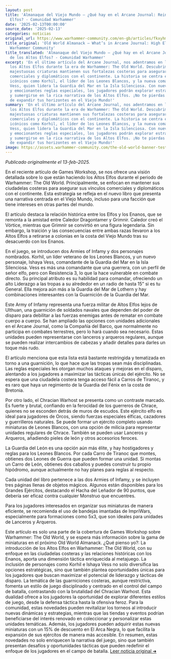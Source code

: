```yaml
---
layout: post
title: 'Almanaque del Viejo Mundo – ¿Qué hay en el Arcane Journal: Reinos de los Altos
  Elfos? - Comunidad Warhammer'
date: '2025-02-13T00:00:00'
source_date: '2025-02-13'
categories: noticias
original_url: https://www.warhammer-community.com/en-gb/articles/fkxyhmsz/old-world-almanack-whats-in-arcane-journal-high-elf-realms/
title_original: 'Old World Almanack – What’s in Arcane Journal: High Elf Realms? -
  Warhammer Community'
title_translated: 'Almanaque del Viejo Mundo – ¿Qué hay en el Arcane Journal: Reinos
  de los Altos Elfos? - Comunidad Warhammer'
excerpt: 'En el último artículo del Arcane Journal, nos adentramos en los Reinos de
  los Altos Elfos durante la era de Warhammer: The Old World. Descubrimos cómo estas
  majestuosas criaturas mantienen sus fortalezas costeras para asegurar sus vínculos
  comerciales y diplomáticos con el continente. La historia se centra en personajes
  icónicos como Korhil, el líder de los Leones Blancos, y la nueva comandante Ishaya
  Vess, quien lidera la Guardia del Mar en la Isla Silenciosa. Con nuevas unidades
  y emocionantes reglas especiales, los jugadores podrán explorar estrategias únicas
  y sumergirse en la rica narrativa de los Altos Elfos. ¡No te pierdas esta oportunidad
  de expandir tus horizontes en el Viejo Mundo!'
summary: 'En el último artículo del Arcane Journal, nos adentramos en los Reinos de
  los Altos Elfos durante la era de Warhammer: The Old World. Descubrimos cómo estas
  majestuosas criaturas mantienen sus fortalezas costeras para asegurar sus vínculos
  comerciales y diplomáticos con el continente. La historia se centra en personajes
  icónicos como Korhil, el líder de los Leones Blancos, y la nueva comandante Ishaya
  Vess, quien lidera la Guardia del Mar en la Isla Silenciosa. Con nuevas unidades
  y emocionantes reglas especiales, los jugadores podrán explorar estrategias únicas
  y sumergirse en la rica narrativa de los Altos Elfos. ¡No te pierdas esta oportunidad
  de expandir tus horizontes en el Viejo Mundo!'
image: https://assets.warhammer-community.com/the-old-world-banner-test.jpg
---
```


*Publicado originalmente el 13-feb-2025.*

En el reciente artículo de Games Workshop, se nos ofrece una visión detallada sobre lo que están haciendo los Altos Elfos durante el periodo de Warhammer: The Old World. Principalmente, se enfocan en mantener sus ciudadelas costeras para asegurar sus vínculos comerciales y diplomáticos con el continente. Esta estrategia se refleja en el nuevo libro que presenta una narrativa centrada en el Viejo Mundo, incluso para una facción que tiene intereses en otras partes del mundo.

El artículo destaca la relación histórica entre los Elfos y los Enanos, que se remonta a la amistad entre Caledor Dragontamer y Grimnir. Caledor creó el Vórtice, mientras que Grimnir se convirtió en una figura legendaria. Sin embargo, la traición y las consecuencias entre ambas razas llevaron a los Altos Elfos a retirarse a colonias en la costa del Viejo Mundo tras su desacuerdo con los Enanos.

En el juego, se introducen dos Armies of Infamy y dos personajes nombrados. Korhil, un líder veterano de los Leones Blancos, y un nuevo personaje, Ishaya Vess, comandante de la Guardia del Mar en la Isla Silenciosa. Vess es más una comandante que una guerrera, con un perfil de señor elfo, pero con Resistencia 3, lo que la hace vulnerable en combate directo. Su principal atributo es su habilidad para comandar, ofreciendo un alto Liderazgo a las tropas a su alrededor en un radio de hasta 15” si es tu General. Ella mejora aún más a la Guardia del Mar de Lothern y hay combinaciones interesantes con la Guarnición de la Guardia del Mar.

Este Army of Infamy representa una fuerza militar de Altos Elfos lejos de Ulthuan, una guarnición de soldados navales que dependen del poder de disparo para debilitar a las fuerzas enemigas antes de rematar en combate cuerpo a cuerpo. Se han ampliado las opciones con unidades adicionales en el Arcane Journal, como la Compañía del Barco, que normalmente no participa en combates terrestres, pero lo hará cuando sea necesario. Estas unidades pueden representarse con lanceros y arqueros regulares, aunque se pueden realizar intercambios de cabezas y añadir detalles para darles un toque más rudo.

El artículo menciona que esta lista está bastante restringida y tematizada en torno a una guarnición, lo que hace que las tropas sean más disciplinadas. Las reglas especiales les otorgan muchos ataques y mejoras en el disparo, alentando a los jugadores a maximizar las tácticas únicas del ejército. No se espera que una ciudadela costera tenga acceso fácil a Carros de Tiranoc, y es raro que haya un regimiento de la Guardia del Fénix en la costa de Bretonia.

Por otro lado, el Chracian Warhost se presenta como un contraste marcado. Es fuerte y brutal, confiando en la ferocidad de los guerreros de Chrace, quienes no se esconden detrás de muros de escudos. Este ejército elfo es ideal para jugadores de Orcos, siendo fuerzas especiales élficas, cazadores y guerrilleros naturales. Se puede formar un ejército completo usando miniaturas de Leones Blancos, con una opción de milicia para representar unidades regulares de Chrace. También se pueden usar Lanceros y Arqueros, añadiendo pieles de león y otros accesorios feroces.

La Guardia del León es una opción aún más élite, y hay hostigadores y reglas para los Leones Blancos. Por cada Carro de Tiranoc que montes, obtienes dos Leones de Guerra que pueden formar una unidad. Si montas un Carro de León, obtienes dos caballos y puedes construir tu propio hipódromo, aunque actualmente no hay planes para reglas al respecto.

Cada unidad del libro pertenece a las dos Armies of Infamy, y se incluyen tres páginas llenas de objetos mágicos. Algunos están disponibles para los Grandes Ejércitos, destacando el Hacha del Leñador de 90 puntos, que debería ser eficaz contra cualquier Monstruo que encuentres.

Para los jugadores interesados en organizar sus miniaturas de manera eficiente, se recomienda el uso de bandejas imantadas de ImpriWars, especialmente para formaciones como 5x3, que son ideales para unidades de Lanceros y Arqueros.

Este artículo es solo una parte de la cobertura de Games Workshop sobre Warhammer: The Old World, y se espera más información sobre la gama de miniaturas en el próximo Old World Almanack.
¿Qué pienso yo?: La introducción de los Altos Elfos en Warhammer: The Old World, con su enfoque en las ciudadelas costeras y las relaciones históricas con los Enanos, aporta una dimensión táctica enriquecida al metajuego. La inclusión de personajes como Korhil e Ishaya Vess no solo diversifica las opciones estratégicas, sino que también plantea oportunidades únicas para los jugadores que buscan maximizar el potencial de liderazgo y tácticas de disparo. La temática de las guarniciones costeras, aunque restrictiva, fomenta un estilo de juego disciplinado y centrado en el control del campo de batalla, contrastando con la brutalidad del Chracian Warhost. Esta dualidad ofrece a los jugadores la oportunidad de explorar diferentes estilos de juego, desde la defensa táctica hasta la ofensiva feroz. Para la comunidad, estas novedades pueden revitalizar los torneos al introducir nuevas dinámicas y estrategias, mientras que las tiendas y eventos podrían beneficiarse del interés renovado en coleccionar y personalizar estas unidades temáticas. Además, los jugadores pueden adquirir estas nuevas miniaturas con un 15% de descuento en El Arca Negra, lo que facilita la expansión de sus ejércitos de manera más accesible. En resumen, estas novedades no solo enriquecen la narrativa del juego, sino que también presentan desafíos y oportunidades tácticas que pueden redefinir el enfoque de los jugadores en el campo de batalla.
[Leer noticia original ➜](https://www.warhammer-community.com/en-gb/articles/fkxyhmsz/old-world-almanack-whats-in-arcane-journal-high-elf-realms/)